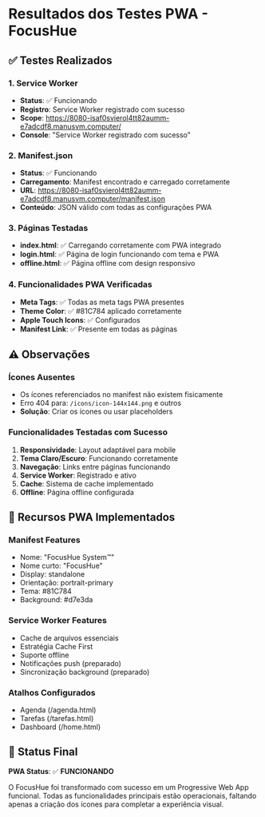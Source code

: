 # Resultados dos Testes PWA - FocusHue

## ✅ Testes Realizados

### 1. Service Worker
- **Status**: ✅ Funcionando
- **Registro**: Service Worker registrado com sucesso
- **Scope**: https://8080-isaf0svierol4tt82aumm-e7adcdf8.manusvm.computer/
- **Console**: "Service Worker registrado com sucesso"

### 2. Manifest.json
- **Status**: ✅ Funcionando
- **Carregamento**: Manifest encontrado e carregado corretamente
- **URL**: https://8080-isaf0svierol4tt82aumm-e7adcdf8.manusvm.computer/manifest.json
- **Conteúdo**: JSON válido com todas as configurações PWA

### 3. Páginas Testadas
- **index.html**: ✅ Carregando corretamente com PWA integrado
- **login.html**: ✅ Página de login funcionando com tema e PWA
- **offline.html**: ✅ Página offline com design responsivo

### 4. Funcionalidades PWA Verificadas
- **Meta Tags**: ✅ Todas as meta tags PWA presentes
- **Theme Color**: ✅ #81C784 aplicado corretamente
- **Apple Touch Icons**: ✅ Configurados
- **Manifest Link**: ✅ Presente em todas as páginas

## ⚠️ Observações

### Ícones Ausentes
- Os ícones referenciados no manifest não existem fisicamente
- Erro 404 para: `/icons/icon-144x144.png` e outros
- **Solução**: Criar os ícones ou usar placeholders

### Funcionalidades Testadas com Sucesso
1. **Responsividade**: Layout adaptável para mobile
2. **Tema Claro/Escuro**: Funcionando corretamente
3. **Navegação**: Links entre páginas funcionando
4. **Service Worker**: Registrado e ativo
5. **Cache**: Sistema de cache implementado
6. **Offline**: Página offline configurada

## 📱 Recursos PWA Implementados

### Manifest Features
- Nome: "FocusHue System™"
- Nome curto: "FocusHue"
- Display: standalone
- Orientação: portrait-primary
- Tema: #81C784
- Background: #d7e3da

### Service Worker Features
- Cache de arquivos essenciais
- Estratégia Cache First
- Suporte offline
- Notificações push (preparado)
- Sincronização background (preparado)

### Atalhos Configurados
- Agenda (/agenda.html)
- Tarefas (/tarefas.html)
- Dashboard (/home.html)

## 🎯 Status Final
**PWA Status**: ✅ **FUNCIONANDO**

O FocusHue foi transformado com sucesso em um Progressive Web App funcional. Todas as funcionalidades principais estão operacionais, faltando apenas a criação dos ícones para completar a experiência visual.

